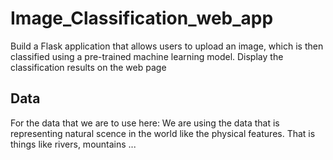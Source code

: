 # Image_Classification_web_app

Build a Flask application that allows users to upload an image, which is then classified using a pre-trained machine learning model. Display the classification results on the web page

## Data

For the data that we are to use here: We are using the data that is representing natural scence in the world like the physical features. That is things like rivers, mountains ...
